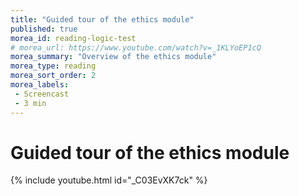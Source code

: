 ```yaml
---
title: "Guided tour of the ethics module"
published: true
morea_id: reading-logic-test
# morea_url: https://www.youtube.com/watch?v=_1KLYoEP1cQ
morea_summary: "Overview of the ethics module"
morea_type: reading
morea_sort_order: 2
morea_labels:
 - Screencast
 - 3 min
---
```

# Guided tour of the ethics module
{% include youtube.html id="_C03EvXK7ck" %}
